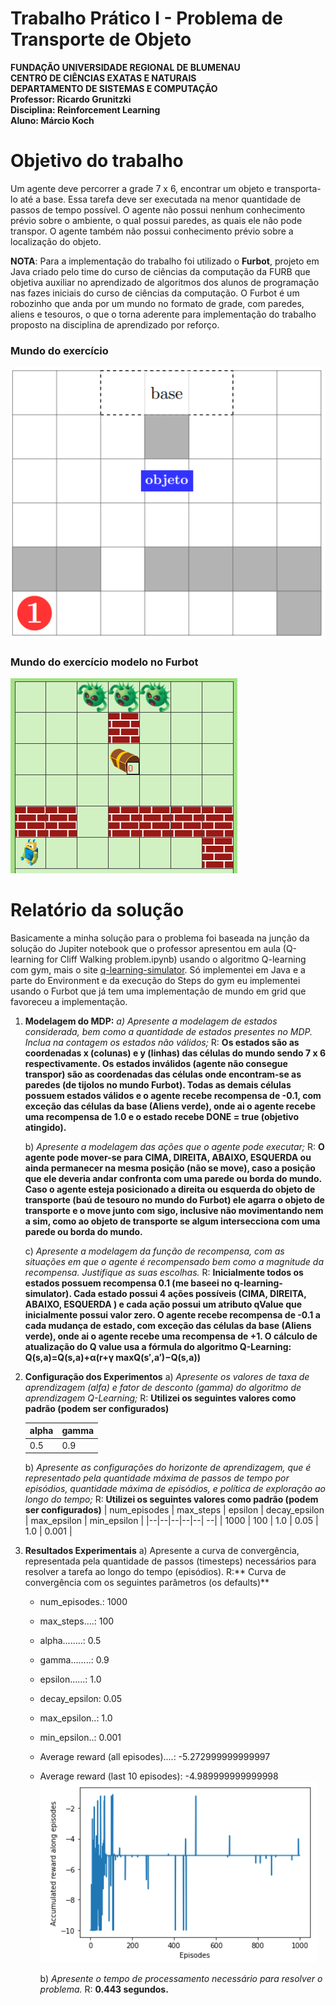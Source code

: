 # Trabalho Prático I - Problema de Transporte de Objeto

**FUNDAÇÃO UNIVERSIDADE REGIONAL DE BLUMENAU**  
**CENTRO DE CIÊNCIAS EXATAS E NATURAIS**  
**DEPARTAMENTO DE SISTEMAS E COMPUTAÇÃO**  
**Professor: Ricardo Grunitzki**  
**Disciplina: Reinforcement Learning**  
**Aluno: Márcio Koch**  

# Objetivo do trabalho

Um agente deve percorrer a grade 7 x 6, encontrar um objeto e transporta-lo até a base. Essa tarefa deve ser executada na menor quantidade de passos de tempo possível. O agente não possui nenhum conhecimento prévio sobre o ambiente, o qual possui paredes, as quais ele não pode transpor. O agente também não possui conhecimento prévio sobre a localização do objeto.

**NOTA**: Para a implementação do trabalho foi utilizado o **Furbot**, projeto em Java criado pelo time do curso de ciências da computação da FURB que objetiva auxiliar no aprendizado de algoritmos dos alunos de programação nas fazes iniciais do curso de ciências da computação. O Furbot é um robozinho que anda por um mundo no formato de grade, com paredes, aliens e tesouros, o que o torna aderente para implementação do trabalho proposto na disciplina de aprendizado por reforço.

### Mundo do exercício
![](https://github.com/lobokoch/reinforcement-learning/blob/main/mundo_proposto.png?raw=true)
### Mundo do exercício modelo no Furbot
![Mundo do Furbot](https://github.com/lobokoch/reinforcement-learning/blob/main/mundo_furbot.png?raw=true)

# Relatório da solução

Basicamente a minha solução para o problema foi baseada na junção da solução do Jupiter notebook que o professor apresentou em aula (Q-learning for Cliff Walking problem.ipynb) usando o algoritmo Q-learning com gym, mais o site [q-learning-simulator](https://www.mladdict.com/q-learning-simulator). Só implementei em Java e a parte do Environment e da execução do Steps do gym eu implementei usando o Furbot que já tem uma implementação de mundo em grid que favoreceu a implementação.

1. **Modelagem do MDP:**
	*a) Apresente a modelagem de estados considerada, bem como a quantidade de estados presentes no MDP. Inclua na contagem os estados não válidos;*
	R: **Os estados são as coordenadas x (colunas) e y (linhas) das células do mundo sendo 7 x 6 respectivamente. Os estados inválidos (agente não consegue transpor) são as coordenadas das células onde encontram-se as paredes (de tijolos no mundo Furbot). Todas as demais células possuem estados válidos e o agente recebe recompensa de -0.1, com exceção das células da base (Aliens verde), onde ai o agente recebe uma recompensa de 1.0 e o estado recebe DONE = true (objetivo atingido).**
	
	b) *Apresente a modelagem das ações que o agente pode executar;*
	R: **O agente pode mover-se para CIMA, DIREITA, ABAIXO, ESQUERDA ou ainda permanecer na mesma posição (não se move), caso a posição que ele deveria andar confronta com uma parede ou borda do mundo. Caso o agente esteja posicionado a direita ou esquerda do objeto de transporte (baú de tesouro no mundo do Furbot) ele agarra o objeto de transporte e o move junto com sigo, inclusive não movimentando nem a sim, como ao objeto de transporte se algum intersecciona com uma parede ou borda do mundo.**
	
	c) *Apresente a modelagem da função de recompensa, com as situações em que o agente é recompensado bem como a magnitude da recompensa. Justifique as suas escolhas.*
	R: **Inicialmente todos os estados possuem recompensa 0.1 (me baseei no q-learning-simulator). Cada estado possui 4 ações possíveis (CIMA, DIREITA, ABAIXO, ESQUERDA ) e cada ação possui um atributo qValue que inicialmente possui valor zero. O agente recebe recompensa de -0.1 a cada mudança de estado, com exceção das células da base (Aliens verde), onde ai o agente recebe uma recompensa de +1. O cálculo de atualização do Q value usa a fórmula do algoritmo Q-Learning: Q(s,a)=Q(s,a)+α(r+γ maxQ(s​′​​,a​′​​)−Q(s,a))**

2. **Configuração dos Experimentos**
	a) *Apresente os valores de taxa de aprendizagem (alfa) e fator de desconto (gamma) do algoritmo de aprendizagem Q-Learning;*
	R: **Utilizei os seguintes valores como padrão (podem ser configurados)**
	
	| alpha | gamma |
	|--|--|
	| 0.5 | 0.9 |


	b) *Apresente as configurações do horizonte de aprendizagem, que é representado pela quantidade máxima de passos de tempo por episódios, quantidade máxima de episódios, e política de exploração ao longo do tempo;*
	R: **Utilizei os seguintes valores como padrão (podem ser configurados)**
	| num_episodes | max_steps | epsilon | decay_epsilon | max_epsilon | min_epsilon |
	|--|--|--|--|--| --|
	| 1000 | 100 | 1.0 | 0.05 | 1.0 |  0.001 |

3. **Resultados Experimentais**
	a) Apresente a curva de convergência, representada pela quantidade de passos (timesteps) necessários para resolver a tarefa ao longo do tempo (episódios).
	R:** Curva de convergência com os seguintes parâmetros (os defaults)**
	- num_episodes.: 1000
	- max_steps....: 100
	- alpha........: 0.5
	- gamma........: 0.9
	- epsilon......: 1.0
	- decay_epsilon: 0.05
	- max_epsilon..: 1.0
	- min_epsilon..: 0.001
	- Average reward (all episodes)....: -5.272999999999997
	- Average reward (last 10 episodes): -4.989999999999998
	![](https://github.com/lobokoch/reinforcement-learning/blob/main/curva_convergencia_1.png?raw=true)
	
		b) *Apresente o tempo de processamento necessário para resolver o problema.*
		R: **0.443 segundos.**